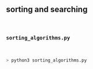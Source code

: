 ## sorting and searching

<br>

### `sorting_algorithms.py`

<br>

```python
> python3 sorting_algorithms.py


